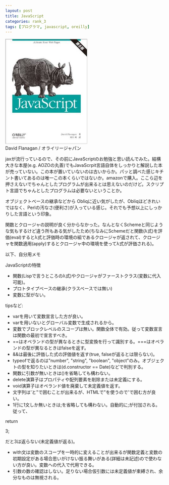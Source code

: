 ```yaml
---
layout: post
title: JavaScript
categories: rank_3
tags: [プログラマ, javascript, oreilly]
---
```



<div class="book"><div class="book_image"><a href="http://www.amazon.co.jp/dp/4873115736"><img src="/images/javascript.jpg"></img></a></div><div class="book_info">David Flanagan / オライリージャパン</div><div class="clear"></div></div>

jaxが流行っているので、その前にJavaScriptのお勉強と思い読んでみた。結構大きな本屋(e.g. AOZOの丸善)でもJavaScrpit言語自体をしっかりと解説した本が売っていない。この本が置いていないのは古いからか。パッと調べた感じキチント書いてあるのは唯一この本くらいではないか。amazonで購入。ここら辺を押さえないでちゃんとしたプログラムが出来るとは思えないのだけど。スクリプト言語でちゃんとしたプログラムは必要ないということか。 

オブジェクトベースの継承などから Obliqに近い気がしたが、Obliqほどきれいではなく、Perlの汚なさ(便利さ)が入っている感じ。それでも予想以上にしっかりした言語という印象。 

関数とクロージャの説明が良く分からなかった。なんとなくSchemeと同じような気もするけど違う所もある気がしたため(ちなみにSchemeだと関数(λ式)を評価(eval)するとλ式と評価時の環境の組であるクロージャが返されて、クロージャを関数適用(apply)するとクロージャ中の環境を使ってλ式が評価される)。 

以下、自分用メモ<!--more--> 

JavaScriptの特徴

* 関数(Lispで言うところのλ式)やクロージャがファーストクラス(変数に代入可能)。 
* プロトタイプベースの継承(クラスベースでは無い) 
* 変数に型がない。 

tipsなど: 

* varを用いて変数宣言した方が良い。
* varを用いないとグローバル変数で生成されるから。
* 変数でブロックレベルのスコープは無い。関数全体で有効。従って変数宣言は関数の最初で宣言すべき。 
* ==はオペランドの型が異なるときに型変換を行って識別する。===はオペランドの型が異なるときはfalseを返す。
* &&は最後に評価した式の評価値を返す(true, falseが返るとは限らない)。 
* typeofで返るのは"number", "string", "boolean", "object"のみ。オブジェクトの型を知りたいときは(d.constructor == Date)などで判別する。
* 関数に引数が無いときは()を省略しても構わない。
* delete演算子はプロパティや配列要素を削除または未定義にする。
* void演算子はオペランド値を廃棄して未定義値を返す。 
* 文字列は'と"で囲むことが出来るが、HTMLで"を使うので'で囲む方が良い。 
* 1行に1文しか無いときは;を省略しても構わない。自動的に;が付加される。従って、 

return 

3;

だと3は返らない(未定義値が返る)。

* with文は変数のスコープを一時的に変えることが出来るが関数定義と変数の初期設定がある場合思いがけない振る舞いがある(詳細は未記述)ので使わない方が良い。変数への代入で代用できる。 
* 引数の数の確認はしない。足りない場合仮引数には未定義値が束縛され、余分なものは無視される。
